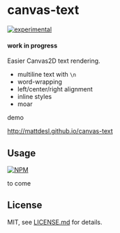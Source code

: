 # canvas-text

[![experimental](http://badges.github.io/stability-badges/dist/experimental.svg)](http://github.com/badges/stability-badges)

#### work in progress

Easier Canvas2D text rendering.

- multiline text with `\n`
- word-wrapping
- left/center/right alignment
- inline styles
- moar

demo

http://mattdesl.github.io/canvas-text

## Usage

[![NPM](https://nodei.co/npm/canvas-text.png)](https://www.npmjs.com/package/canvas-text)

to come

## License

MIT, see [LICENSE.md](http://github.com/mattdesl/canvas-text/blob/master/LICENSE.md) for details.
